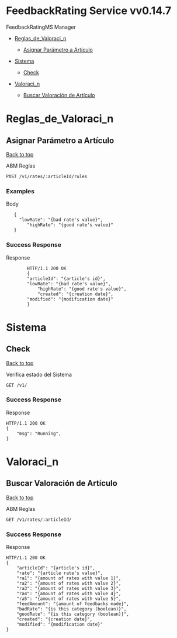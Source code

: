 <a name="top"></a>
# FeedbackRating Service vv0.14.7

FeedbackRatingMS Manager

- [Reglas_de_Valoraci_n](#reglas_de_valoraci_n)
	- [Asignar Parámetro a Artículo](#asignar-parámetro-a-artículo)
	
- [Sistema](#sistema)
	- [Check](#check)
	
- [Valoraci_n](#valoraci_n)
	- [Buscar Valoración de Artículo](#buscar-valoración-de-artículo)
	


# <a name='reglas_de_valoraci_n'></a> Reglas_de_Valoraci_n

## <a name='asignar-parámetro-a-artículo'></a> Asignar Parámetro a Artículo
[Back to top](#top)

<p>ABM Reglas</p>

	POST /v1/rates/:articleId/rules



### Examples

Body

```
   {
     "lowRate": "{bad rate's value}",
		"highRate": "{good rate's value}"
   }
```


### Success Response

Response

```
		HTTP/1.1 200 OK
		{
  		"articleId": "{article's id}",
 		"lowRate": "{bad rate's value}",
			"highRate": "{good rate's value}",
			"created": "{creation date}",
  		"modified": "{modification date}"
		}
```


# <a name='sistema'></a> Sistema

## <a name='check'></a> Check
[Back to top](#top)

<p>Verifica estado del Sistema</p>

	GET /v1/





### Success Response

Response

```
HTTP/1.1 200 OK
{
	"msg": "Running",
}
```


# <a name='valoraci_n'></a> Valoraci_n

## <a name='buscar-valoración-de-artículo'></a> Buscar Valoración de Artículo
[Back to top](#top)

<p>ABM Reglas</p>

	GET /v1/rates/:articleId/





### Success Response

Response

```
HTTP/1.1 200 OK
{
	"articleId": "{article's id}",
	"rate": "{article rate's value}",
	"ra1": "{amount of rates with value 1}",
	"ra2": "{amount of rates with value 2}",
	"ra3": "{amount of rates with value 3}",
	"ra4": "{amount of rates with value 4}",
	"ra5": "{amount of rates with value 5}",
	"feedAmount": "{amount of feedbacks made}",
	"badRate": "{is this category (boolean)}",
	"goodRate": "{is this category (boolean)}",
	"created": "{creation date}",
	"modified": "{modification date}"
}
```


